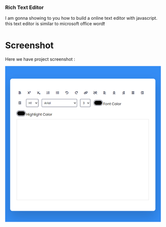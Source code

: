 ### Rich Text Editor
I am gonna showing to you how to build a online text editor with javascript. this text editor is similar to microsoft office word❗️

# Screenshot
Here we have project screenshot :

![screenshot](screenshot.jpg)